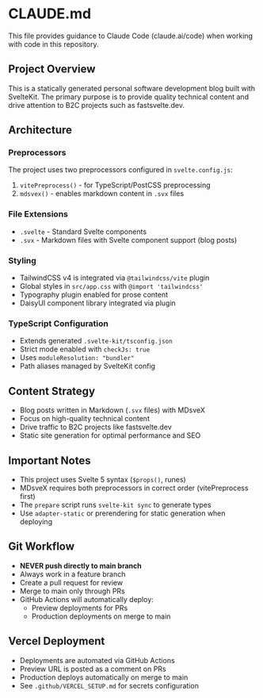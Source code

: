 # CLAUDE.md

This file provides guidance to Claude Code (claude.ai/code) when working with code in this repository.

## Project Overview

This is a statically generated personal software development blog built with SvelteKit. The primary purpose is to provide quality technical content and drive attention to B2C projects such as fastsvelte.dev.

## Architecture

### Preprocessors
The project uses two preprocessors configured in `svelte.config.js`:
1. `vitePreprocess()` - for TypeScript/PostCSS preprocessing
2. `mdsvex()` - enables markdown content in `.svx` files

### File Extensions
- `.svelte` - Standard Svelte components
- `.svx` - Markdown files with Svelte component support (blog posts)

### Styling
- TailwindCSS v4 is integrated via `@tailwindcss/vite` plugin
- Global styles in `src/app.css` with `@import 'tailwindcss'`
- Typography plugin enabled for prose content
- DaisyUI component library integrated via plugin

### TypeScript Configuration
- Extends generated `.svelte-kit/tsconfig.json`
- Strict mode enabled with `checkJs: true`
- Uses `moduleResolution: "bundler"`
- Path aliases managed by SvelteKit config

## Content Strategy

- Blog posts written in Markdown (`.svx` files) with MDsveX
- Focus on high-quality technical content
- Drive traffic to B2C projects like fastsvelte.dev
- Static site generation for optimal performance and SEO

## Important Notes

- This project uses Svelte 5 syntax (`$props()`, runes)
- MDsveX requires both preprocessors in correct order (vitePreprocess first)
- The `prepare` script runs `svelte-kit sync` to generate types
- Use `adapter-static` or prerendering for static generation when deploying

## Git Workflow

- **NEVER push directly to main branch**
- Always work in a feature branch
- Create a pull request for review
- Merge to main only through PRs
- GitHub Actions will automatically deploy:
  - Preview deployments for PRs
  - Production deployments on merge to main

## Vercel Deployment

- Deployments are automated via GitHub Actions
- Preview URL is posted as a comment on PRs
- Production deploys automatically on merge to main
- See `.github/VERCEL_SETUP.md` for secrets configuration
